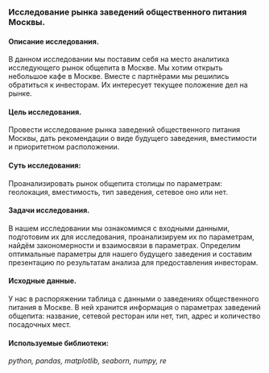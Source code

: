 ### Исследование рынка заведений общественного питания Москвы.
#### Описание исследования.
В данном исследовании мы поставим себя на место аналитика исследующего рынок общепита в Москве. Мы хотим открыть небольшое кафе в Москве. Вместе с партнёрами мы решились обратиться к инвесторам. Их интересует текущее положение дел на рынке.

#### Цель исследования.
Провести исследование рынка заведений общественного питания Москвы, дать рекомендации о виде будущего заведения, вместимости и приоритетном расположении.

#### Суть исследования: 
Проанализировать рынок общепита столицы по параметрам: геолокация, вместимость, тип заведения, сетевое оно или нет.

#### Задачи исследования.
В нашем исследовании мы ознакомимся с входными данными, подготовим их для исследования, проанализируем их по параметрам, найдём закономерности и взаимосвязи в параметрах. Определим оптимальные параметры для нашего будущего заведения и составим презентацию по результатам анализа для предоставления инвесторам.

#### Исходные данные.
У нас в распоряжении таблица с данными о заведениях общественного питания в Москве. В ней хранится информация о параметрах заведений общепита: название, сетевой ресторан или нет, тип, адрес и количество посадочных мест. 

#### Используемые библиотеки:
*python, pandas, matplotlib, seaborn, numpy, re*
